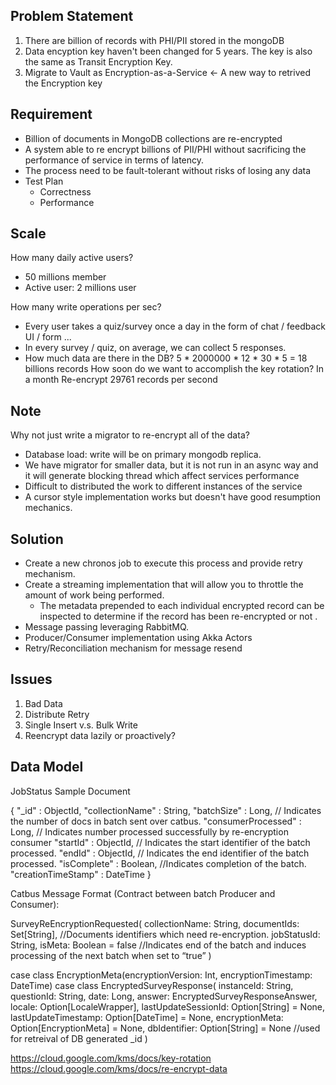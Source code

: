 

## Problem Statement
1. There are billion of records with PHI/PII stored in the mongoDB
2. Data encyption key haven't been changed for 5 years. The key is also the same as Transit Encryption Key.
3. Migrate to Vault as Encryption-as-a-Service <-   A new way to retrived the Encryption key
## Requirement
- Billion of documents in MongoDB collections are re-encrypted
- A system able to re encrypt billions of PII/PHI without sacrificing the performance of service in terms of latency.
- The process need to be fault-tolerant without risks of losing any data
- Test Plan
  - Correctness
  - Performance


## Scale
How many daily active users?
- 50 millions member
- Active user: 2 millions user 

How many write operations per sec?
- Every user takes a quiz/survey once a day in the form of chat / feedback UI / form ...
- In every survey / quiz, on average, we can collect 5 responses.
- How much data are there in the DB?
5 * 2000000 * 12 * 30 * 5  = 18 billions records 
How soon do we want to accomplish the key rotation?
In a month
Re-encrypt 29761 records per second

## Note

Why not just write a migrator to re-encrypt all of the data?
- Database load: write will be on primary mongodb replica.
- We have migrator for smaller data, but it is not run in an async way and it will generate blocking thread which affect services performance
- Difficult to distributed the work to different instances of the service
- A cursor style implementation works but doesn't have good resumption mechanics.

## Solution
- Create a new chronos job to execute this process and provide retry mechanism.
- Create a streaming implementation that will allow you to throttle the amount of work being performed.
  - The metadata prepended to each individual encrypted record can be inspected to determine if the record has been re-encrypted or not .
- Message passing leveraging RabbitMQ.
- Producer/Consumer implementation using Akka Actors
- Retry/Reconciliation mechanism for message resend


## Issues
1. Bad Data
2. Distribute Retry
3. Single Insert v.s. Bulk Write
4. Reencrypt data lazily or proactively?


## Data Model

JobStatus Sample Document

{
   "_id" : ObjectId,
   "collectionName" : String,
   "batchSize" : Long,    // Indicates the number of docs in batch sent over catbus.
   "consumerProcessed" : Long, // Indicates number processed successfully by re-encryption consumer
   "startId" : ObjectId,  // Indicates the start  identifier of the batch processed.
   "endId" : ObjectId, // Indicates the end identifier of the batch processed.
   "isComplete" : Boolean,  //Indicates completion of the batch.
   "creationTimeStamp" : DateTime
}



Catbus Message Format (Contract between batch Producer and Consumer):

SurveyReEncryptionRequested(
   collectionName: String,
   documentIds: Set[String],  //Documents identifiers  which need re-encryption.
   jobStatusId: String,
   isMeta: Boolean = false  //Indicates end of the batch and induces processing of the next batch when set to “true”
 )


case class EncryptionMeta(encryptionVersion: Int, encryptionTimestamp: DateTime)
case class EncryptedSurveyResponse(
  instanceId: String,
  questionId: String,
  date: Long,
  answer: EncryptedSurveyResponseAnswer,
  locale: Option[LocaleWrapper],
  lastUpdateSessionId: Option[String] = None,
  lastUpdateTimestamp: Option[DateTime] = None,
  encryptionMeta: Option[EncryptionMeta] = None,
  dbIdentifier: Option[String] = None //used for retreival of DB generated _id
)


https://cloud.google.com/kms/docs/key-rotation
https://cloud.google.com/kms/docs/re-encrypt-data
